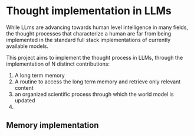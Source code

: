 # Thought implementation in LLMs
While LLms are advancing towards human level intelligence in many fields,
the thought processes that characterize a human are far from being 
implemented in the standard full stack implementations of 
currently available models.

This project aims to implement the thought process in LLMs, 
through the implementation of N distinct contributions:
1. A long term memory
2. A routine to access the long term memory and retrieve only relevant content
3. an organized scientific process through which the world model is updated
4. 


## Memory implementation




